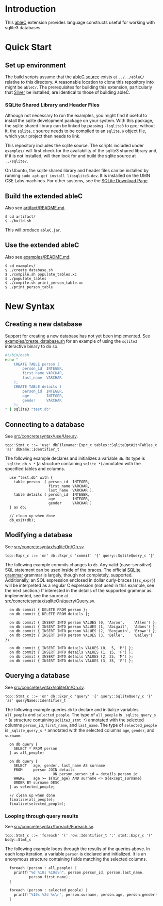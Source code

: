 # Introduction
This [ableC](http://melt.cs.umn.edu/ableC/) extension provides language constructs useful for working with
sqlite3 databases.

# Quick Start

## Set up environment
The build scripts assume that the [ableC source](https://github.com/melt-umn/ableC)
 exists at `../../ableC/` relative to this directory. A reasonable location to
clone this repository into might be `ableC/`. The prerequisites for building
this extension, particularly that [Silver](http://melt.cs.umn.edu/silver/doc/install-guide/)
be installed, are identical to those of building ableC.

### SQLite Shared Library and Header Files

Although not necessary to run the examples, you might find it useful to install the sqlite development package on your system. With this package, the sqlite shared library can be linked by passing `-lsqlite3` to gcc; without it, the `sqlite.c` source needs to be compiled to an `sqlite.o` object file, which your project then needs to link.

This repository includes the sqlite source. The scripts included under `examples/` will first check for the availability of the sqlite3 shared library and, if it is not installed, will then look for and build the sqlite source at `../sqlite/`.

On Ubuntu, the sqlite shared library and header files can be installed by running `sudo apt-get install libsqlite3-dev`. It is installed on the UMN CSE Labs machines. For other systems, see the [SQLite Download Page](https://www.sqlite.org/download.html).

## Build the extended ableC
Also see [artifact/README.md](artifact/README.md).

```
$ cd artifact/
$ ./build.sh
```

This will produce `ableC.jar`.

## Use the extended ableC
Also see [examples/README.md](examples/README.md).

```
$ cd examples/
$ ./create_database.sh
$ ./compile.sh populate_tables.xc
$ ./populate_tables
$ ./compile.sh print_person_table.xc
$ ./print_person_table
```

# New Syntax

## Creating a new database

Support for creating a new database has not yet been implemented. See [examples/create_database.sh](examples/create_database.sh) for an example of using the `sqlite3` interactive binary to do so.

```bash
#!/bin/bash
echo "
	CREATE TABLE person (
		person_id  INTEGER,
		first_name VARCHAR,
		last_name  VARCHAR
	);
	CREATE TABLE details (
		person_id  INTEGER,
		age        INTEGER,
		gender     VARCHAR
	);
" | sqlite3 "test.db"
```

## Connecting to a database

See [src/concretesyntax/use/Use.sv](src/concretesyntax/use/Use.sv).

```
top::Stmt_c ::= 'use' dbFilename::Expr_c tables::SqliteOptWithTables_c 'as' dbName::Identifier_t
```

The following example declares and initializes a variable `db`. Its type is `_sqlite_db_s *` (a structure containing `sqlite *`) annotated with the specified tables and columns.

```
  use "test.db" with {
    table person  ( person_id  INTEGER,
                    first_name VARCHAR,
                    last_name  VARCHAR ),
    table details ( person_id  INTEGER,
                    age        INTEGER,
                    gender     VARCHAR )
  } as db;
  
  // clean up when done
  db_exit(db);
```

## Modifying a database

See [src/concretesyntax/sqliteOn/On.sv](src/concretesyntax/sqliteOn/On.sv).

```
top::Expr_c ::= 'on' db::Expr_c 'commit' '{' query::SqliteQuery_c '}'
```

The following example commits changes to `db`. Any valid (case-sensitive) SQL statement can be used inside of the braces. The official [SQLite grammar](https://www.sqlite.org/lang.html) grammar is largely, though not completely, supported. Additionally, an SQL expression enclosed in dollar curly-braces (`${c_expr}`) will be interpreted as a regular C expression (not used in this example, see the next section.) If interested in the details of the supported grammar as implemented, see the source at [src/concretesyntax/sqliteOn/query/Query.sv](src/concretesyntax/sqliteOn/query/Query.sv).

```
  on db commit { DELETE FROM person };
  on db commit { DELETE FROM details };

  on db commit { INSERT INTO person VALUES (0, 'Aaron',    'Allen') };
  on db commit { INSERT INTO person VALUES (1, 'Abigail',  'Adams') };
  on db commit { INSERT INTO person VALUES (2, 'Benjamin', 'Brown') };
  on db commit { INSERT INTO person VALUES (3, 'Belle',    'Bailey') };

  on db commit { INSERT INTO details VALUES (0,  5, 'M') };
  on db commit { INSERT INTO details VALUES (1, 15, 'F') };
  on db commit { INSERT INTO details VALUES (2, 25, 'M') };
  on db commit { INSERT INTO details VALUES (3, 35, 'F') };
```


## Querying a database

See [src/concretesyntax/sqliteOn/On.sv](src/concretesyntax/sqliteOn/On.sv).

```
top::Stmt_c ::= 'on' db::Expr_c 'query' '{' query::SqliteQuery_c '}' 'as' queryName::Identifier_t
```

The following example queries `db` to declare and initialize variables `all_people` and `selected_people`. The type of `all_people` is `_sqlite_query_s *` (a structure containing `sqlite3_stmt *`) annotated with the selected columns `person_id`, `first_name`, and `last_name`. The type of `selected_people` is `_sqlite_query_s *` annotated with the selected columns `age`, `gender`, and `surname`.

```
  on db query {
    SELECT * FROM person
  } as all_people;
  
  on db query {
    SELECT   age, gender, last_name AS surname
    FROM     person JOIN details
                      ON person.person_id = details.person_id
    WHERE    age >= ${min_age} AND surname <> ${except_surname}
    ORDER BY surname DESC
  } as selected_people;

  // clean up when done
  finalize(all_people);
  finalize(selected_people);
```

### Looping through query results

See [src/concretesyntax/foreach/Foreach.sv](src/concretesyntax/foreach/Foreach.sv).

```
top::Stmt_c ::= 'foreach' '(' row::Identifier_t ':' stmt::Expr_c ')' body::Stmt_c
```

The following example loops through the results of the queries above. In each loop iteration, a variable `person` is declared and initialized. It is an anonymous structure containing fields matching the selected columns.

```c
  foreach (person : all_people) {
    printf("%d %10s %10s\n", person.person_id, person.last_name,
           person.first_name);
  }

  foreach (person : selected_people) {
    printf("%10s %2d %s\n", person.surname, person.age, person.gender);
  }
```
